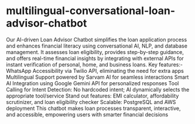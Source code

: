 # multilingual-conversational-loan-advisor-chatbot
Our AI-driven Loan Advisor Chatbot simplifies the loan application process and enhances financial literacy using conversational AI, NLP, and database management. It assesses loan eligibility, provides step-by-step guidance, and offers real-time financial insights by integrating with external APIs for instant verification of personal, home, and business loans.
Key features:-
WhatsApp Accessibility via Twilio API, eliminating the need for extra apps
Multilingual Support powered by Sarvam AI for seamless interactions
Smart AI Integration using Google Gemini API for personalized responses
Tool Calling for Intent Detection: No hardcoded intent; AI dynamically selects the appropriate tool/service
Stand out features: EMI calculator, affordability scrutinizer, and loan eligibility checker
Scalable: PostgreSQL and AWS deployment
This chatbot makes loan processes transparent, interactive, and accessible, empowering users with smarter financial decisions


